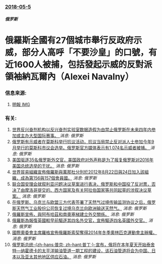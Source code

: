 ### [2018-05-5](/news/2018/05/5/index.md)

##### 俄罗斯
# 俄羅斯全國有27個城市舉行反政府示威，部分人高呼「不要沙皇」的口號，有近1600人被捕，包括發起示威的反對派領袖納瓦爾內（Alexei Navalny） 




### 信息来源:

1. [明報 ](https://news.mingpao.com/pns/dailynews/web_tc/article/20180507/s00014/1525629702762) [IMG](https://fs.mingpao.com/pns/20180507/s00059/21ee6593f0ae6ae0694ba95ac40a2638.jpg)

### 有关:

1. [ 世界反兴奋剂机构以反兴奋剂实验室数据造假为由禁止俄罗斯在未来四年内参加或主办大型国际赛事。 ](/zh/news/2019/12/9/世界反兴奋剂机构以反兴奋剂实验室数据造假为由禁止俄罗斯在未来四年内参加或主办大型国际赛事.md) _消息: 俄罗斯_
2. [俄罗斯有示威者在莫斯科举行抗议活动，抗议当局禁止反对派人士参加今年9月举行的莫斯科市议会选举。俄罗斯官方媒体表示有1,074名示威者被捕。 ](/zh/news/2019/07/27/俄罗斯有示威者在莫斯科举行抗议活动-抗议当局禁止反对派人士参加今年9月举行的莫斯科市议会选举-俄罗斯官方媒体表示有10.md) _消息: 俄罗斯_
3. [美国驱逐35名俄罗斯外交官，美国政府对外声称是为了报复俄罗斯对2016年美国总统选举的干扰。](/zh/news/2016/12/29/美国驱逐35名俄罗斯外交官-美国政府对外声称是为了报复俄罗斯对2016年美国总统选举的干扰.md) _消息: 俄罗斯_
4. [世界貿易組織宣佈俄羅斯與萬那杜分別於2012年8月22日與24日加入該組織，成為第156與157個會員國。](/zh/news/2012/08/22/世界貿易組織宣佈俄羅斯與萬那杜分別於2012年8月22日與24日加入該組織-成為第156與157個會員國.md) _消息: 俄罗斯_
5. [ 联合国安理会就叙利亚问题决议草案进行表决，俄罗斯和中国投了反对票，否决了由摩洛哥提交的、西方国家及有关阿拉伯国家等共同起草的涉叙决议草案。](/zh/news/2012/02/4/联合国安理会就叙利亚问题决议草案进行表决-俄罗斯和中国投了反对票-否决了由摩洛哥提交的-西方国家及有关阿拉伯国家等共同.md) _消息: 俄罗斯_
6. [在俄罗斯、乌克兰与欧盟三方代表签署了天然气过境传输监测协议之后，俄罗斯天然气工业股份公司恢复过境乌克兰向欧洲输送天然气。](/zh/news/2009/01/13/在俄罗斯-乌克兰与欧盟三方代表签署了天然气过境传输监测协议之后-俄罗斯天然气工业股份公司恢复过境乌克兰向欧洲输送天然气.md) _消息: 俄罗斯_
7. [俄羅斯宣佈，與阿布哈茲和南奧塞梯建立外交關係。](/zh/news/2008/09/9/俄羅斯宣佈-與阿布哈茲和南奧塞梯建立外交關係.md) _消息: 俄罗斯_
8. [俄羅斯為報復英國較早前驅逐其四名外交官，宣佈驅逐四名英國外交官。](/zh/news/2007/07/19/俄羅斯為報復英國較早前驅逐其四名外交官-宣佈驅逐四名英國外交官.md) _消息: 俄罗斯_
9. [國際奧委會主席羅格宣佈俄羅斯索契奪得2014年冬季奧林匹克運動會主辦權。](/zh/news/2007/07/4/國際奧委會主席羅格宣佈俄羅斯索契奪得2014年冬季奧林匹克運動會主辦權.md) _消息: 俄罗斯_
10. [俄罗斯总统-{zh-hans:普京; zh-hant:普丁;}-宣布，俄将在本年夏天开始泰舍特—纳霍德卡的太平洋输油管道一期工程的建设，该石油管道将会为中国、日本以及亚太其他地区供应石油。](/zh/news/2006/01/6/俄罗斯总统-zh-hans-普京-zh-hant-普丁-宣布-俄将在本年夏天开始泰舍特-纳霍德卡的太平洋输油管道.md) _消息: 俄罗斯_
